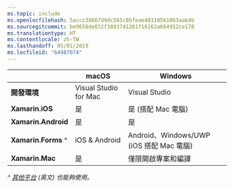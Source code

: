 ```yaml
---
ms.topic: include
ms.openlocfilehash: 5accc38667d9dc565c8bfeae48310561063aab4b
ms.sourcegitcommit: be9658de032f3893741261f16162a664952ce178
ms.translationtype: HT
ms.contentlocale: zh-TW
ms.lasthandoff: 05/01/2019
ms.locfileid: "64987074"
---
```

||macOS|Windows|
|---|---|---|
|**開發環境**|Visual Studio for Mac|Visual Studio|
|**Xamarin.iOS**|是|是 (搭配 Mac 電腦)|
|**Xamarin.Android**|是|是|
|**Xamarin.Forms** ^|iOS & Android|Android、Windows/UWP (iOS 搭配 Mac 電腦)|
|**Xamarin.Mac**|是|僅限開啟專案和編譯|

_^ [其他平台](https://github.com/xamarin/Xamarin.Forms/wiki/Platform-Support) \(英文\) 也能夠使用。_